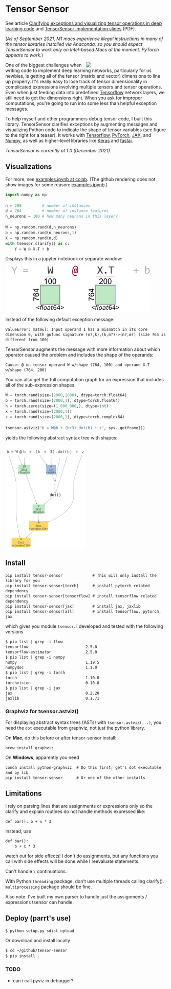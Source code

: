 # Tensor Sensor

See article [Clarifying exceptions and visualizing tensor operations in deep learning code](https://explained.ai/tensor-sensor/index.html) and [TensorSensor implementation slides](https://github.com/parrt/tensor-sensor/raw/master/talks/tensor-sensor.pdf) (PDF).

(*As of September 2021, M1 macs experience illegal instructions in many of the tensor libraries installed via Anaconda, so you should expect TensorSensor to work only on Intel-based Macs at the moment. PyTorch appears to work.*)

<img src="https://explained.ai/tensor-sensor/images/teaser.png" width="50%" align="right">One of the biggest challenges when writing code to implement deep learning networks, particularly for us newbies, is getting all of the tensor (matrix and vector) dimensions to line up properly. It's really easy to lose track of tensor dimensionality in complicated expressions involving multiple tensors and tensor operations.  Even when just feeding data into predefined [Tensorflow](https://www.tensorflow.org/) network layers, we still need to get the dimensions right. When you ask for improper computations, you're going to run into some less than helpful exception messages.  

To help myself and other programmers debug tensor code, I built this library.  TensorSensor clarifies exceptions by augmenting messages and visualizing Python code to indicate the shape of tensor variables (see figure to the right for a teaser). It works with [Tensorflow](https://www.tensorflow.org/), [PyTorch](https://pytorch.org/), [JAX](https://github.com/google/jax), and [Numpy](https://numpy.org/), as well as higher-level libraries like [Keras](https://keras.io/) and [fastai](https://www.fast.ai/).

*TensorSensor is currently at 1.0 (December 2021)*.

## Visualizations

For more, see [examples.ipynb at colab](https://colab.research.google.com/github/parrt/tensor-sensor/blob/master/testing/examples.ipynb). (The github rendering does not show images for some reason: [examples.ipynb](testing/examples.ipynb).)

```python
import numpy as np

n = 200         # number of instances
d = 764         # number of instance features
n_neurons = 100 # how many neurons in this layer?

W = np.random.rand(d,n_neurons)
b = np.random.rand(n_neurons,1)
X = np.random.rand(n,d)
with tsensor.clarify() as c:
    Y = W @ X.T + b
```

Displays this in a jupyter notebook or separate window:

<img src="images/mm.svg">

Instead of the following default exception message:

```
ValueError: matmul: Input operand 1 has a mismatch in its core dimension 0, with gufunc signature (n?,k),(k,m?)->(n?,m?) (size 764 is different from 100)
```

TensorSensor augments the message with more information about which operator caused the problem and includes the shape of the operands:

```
Cause: @ on tensor operand W w/shape (764, 100) and operand X.T w/shape (764, 200)
```

You can also get the full computation graph for an expression that includes all of the sub-expression shapes.
 
```python
W = torch.rand(size=(2000,2000), dtype=torch.float64)
b = torch.rand(size=(2000,1), dtype=torch.float64)
h = torch.zeros(size=(1_000_000,), dtype=int)
x = torch.rand(size=(2000,1))
z = torch.rand(size=(2000,1), dtype=torch.complex64)

tsensor.astviz("b = W@b + (h+3).dot(h) + z", sys._getframe())
```

yields the following abstract syntax tree with shapes:

<img src="images/ast.svg" width="250">

## Install

```
pip install tensor-sensor             # This will only install the library for you
pip install tensor-sensor[torch]      # install pytorch related dependency
pip install tensor-sensor[tensorflow] # install tensorflow related dependency
pip install tensor-sensor[jax]        # install jax, jaxlib
pip install tensor-sensor[all]        # install tensorflow, pytorch, jax
```

which gives you module `tsensor`. I developed and tested with the following versions

```
$ pip list | grep -i flow
tensorflow                         2.5.0
tensorflow-estimator               2.5.0
$ pip list | grep -i numpy
numpy                              1.19.5
numpydoc                           1.1.0
$ pip list | grep -i torch
torch                              1.10.0
torchvision                        0.10.0
$ pip list | grep -i jax
jax                                0.2.20
jaxlib                             0.1.71
```

### Graphviz for tsensor.astviz()

For displaying abstract syntax trees (ASTs) with `tsensor.astviz(...)`, you need the `dot` executable from graphviz, not just the python library. 

On **Mac**, do this before or after tensor-sensor install:

```
brew install graphviz
```

On **Windows**, apparently you need

```
conda install python-graphviz  # Do this first; get's dot executable and py lib
pip install tensor-sensor      # Or one of the other installs
```


## Limitations

I rely on parsing lines that are assignments or expressions only so the clarify and explain routines do not handle methods expressed like:

```
def bar(): b + x * 3
```

Instead, use

```
def bar():
	b + x * 3
```

watch out for side effects!  I don't do assignments, but any functions you call with side effects will be done while I reevaluate statements.

Can't handle `\` continuations.

With Python `threading` package, don't use multiple threads calling clarify(). `multiprocessing` package should be fine.

Also note: I've built my own parser to handle just the assignments / expressions tsensor can handle.

## Deploy (parrt's use)

```bash
$ python setup.py sdist upload 
```

Or download and install locally

```bash
$ cd ~/github/tensor-sensor
$ pip install .
```

### TODO

* can i call pyviz in debugger?
